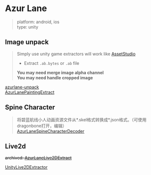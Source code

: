 # Azur Lane
> platform: android, ios  
> type: unity

## Image unpack  
> Simply use unity game extractors will work like [AssetStudio](https://github.com/Perfare/AssetStudio)  
> * Extract `.ab.bytes` or `.ab` file  
> 
> **You may need merge image alpha channel**  
> **You may need handle cropped image**

[azurlane-unpack](https://github.com/HHHHhgqcdxhg/azurlane-unpack)  
[AzurLanePaintingExtract](https://github.com/azurlane-doujin/AzurLanePaintingExtract-v1.0)

## Spine Character
> 将碧蓝航线小人动画资源文件从*.skel格式转换成*.json格式。（可使用dragonbone打开，编辑）  
[AzurLaneSpineCharacterDecoder](https://github.com/azurlane-doujin/AzurLaneSpineCharacterDecoder)  

## Live2d
~~archived: [AzurLaneLive2DExtract](https://github.com/Perfare/AzurLaneLive2DExtract)~~  

[UnityLive2DExtractor](https://github.com/Perfare/UnityLive2DExtractor)
